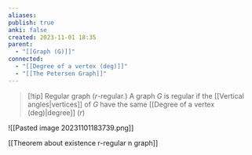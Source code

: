 ```yaml
---
aliases: 
publish: true
anki: false
created: 2023-11-01 18:35
parent:
  - "[[Graph (G)]]"
connected:
  - "[[Degree of a vertex (deg)]]"
  - "[[The Petersen Graph]]"
---
```

> [!tip] Regular graph ($r$-regular.)
A graph ${} G {}$ is regular if the [[Vertical angles|vertices]] of ${} G {}$ have the same [[Degree of a vertex (deg)|degree]] (${} r$)


![[Pasted image 20231101183739.png]]

[[Theorem about existence r-regular n graph]]




